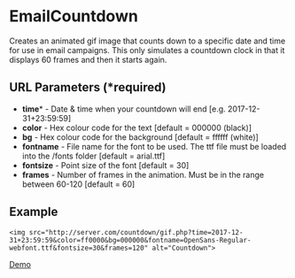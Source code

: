 # EmailCountdown

Creates an animated gif image that counts down to a specific date and time for use in email campaigns.
This only simulates a countdown clock in that it displays 60 frames and then it starts again.

## URL Parameters (*required)

* **time*** - Date & time when your countdown will end [e.g. 2017-12-31+23:59:59]
* **color** - Hex colour code for the text [default = 000000 (black)]
* **bg** - Hex colour code for the background [default = ffffff (white)]
* **fontname** - File name for the font to be used. The ttf file must be loaded into the /fonts folder [default = arial.ttf]
* **fontsize** - Point size of the font [default = 30]
* **frames** - Number of frames in the animation. Must be in the range between 60-120 [default = 60]

## Example

```<img src="http://server.com/countdown/gif.php?time=2017-12-31+23:59:59&color=ff0000&bg=000000&fontname=OpenSans-Regular-webfont.ttf&fontsize=30&frames=120" alt="Countdown">```

[Demo](http://mustardsalt.com/countdown/index.html)
